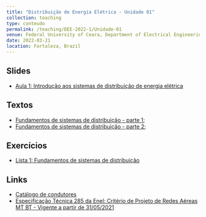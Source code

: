 ```yaml
---
title: "Distribuição de Energia Elétrica - Unidade 01"
collection: teaching
type: conteudo
permalink: /teaching/DEE-2022-1/Unidade-01
venue: Federal University of Ceara, Department of Electrical Engineering
date: 2022-03-21
location: Fortaleza, Brazil
---
```


## Slides
- [Aula 1: Introdução aos sistemas de distribuição de energia elétrica](https://drive.google.com/file/d/1SpM9sio66z6dlkIfcSRuHMdvzk1uYKG6/view?usp=sharing) 

## Textos
- [Fundamentos de sistemas de distribuição - parte 1](https://drive.google.com/file/d/1xOUaAwrUCkIgXfrUkM_rI8wgEEnjMWiQ/view?usp=sharing);
- [Fundamentos de sistemas de distribuição - parte 2](https://drive.google.com/file/d/1lvIu-eEjsNj6V5hDJ1t1mOqe9G_AjBKq/view?usp=sharing);

## Exercícios
- [Lista 1: Fundamentos de sistemas de distribuição](https://drive.google.com/file/d/1o-mCMSVnmbCunK6urTEzaTDRl1jZbUa8/view?usp=sharing)

## Links
- [Catálogo de condutores](https://drive.google.com/file/d/1j8wNQ7llOKwg1EaztDbxEMyZBW_QHeC5/view?usp=drivesdk)
- [Especificação Técnica 285 da Enel: Critério de Projeto de Redes Aéreas MT BT - Vigente a partir de 31/05/2021](https://www.eneldistribuicao.com.br/documentos/CNS-OMBR-MAT-19-0285-EDBR%20-%20Crit%C3%A9rio%20de%20Projeto%20de%20Redes%20A%C3%A9reas%20MT%20BT.pdf)
